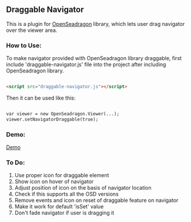 ## Draggable Navigator

This is a plugin for [OpenSeadragon](http://openseadragon.github.io/) library, which lets user drag navigator over the viewer area.

### How to Use:

To make navigator provided with OpenSeadragon library draggable, first include 'draggable-navigator.js' file into the project after including OpenSeadragon library.

```markdown

<script src="draggable-navigator.js"></script>

```

Then it can be used like this:

```markdown

var viewer = new OpenSeadragon.Viewer(...);
viewer.setNavigatorDraggable(true);

```

### Demo:

[Demo](https://harshalitalele.github.io/OpenSeadragonDraggableNavigator/)

### To Do:

1. Use proper icon for draggable element
2. Show icon on hover of navigator
3. Adjust position of icon on the basis of navigator location
4. Check if this supports all the OSD versions
5. Remove events and icon on reset of draggable feature on navigator
6. Make it work for default 'isSet' value
7. Don't fade navigator if user is dragging it